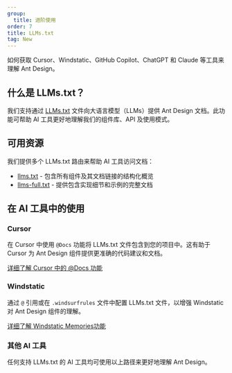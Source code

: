 ```yaml
---
group:
  title: 进阶使用
order: 7
title: LLMs.txt
tag: New
---
```


如何获取 Cursor、Windstatic、GitHub Copilot、ChatGPT 和 Claude 等工具来理解 Ant Design。

## 什么是 LLMs.txt？

我们支持通过 [LLMs.txt](https://llmstxt.org/) 文件向大语言模型（LLMs）提供 Ant Design 文档。此功能可帮助 AI 工具更好地理解我们的组件库、API 及使用模式。

## 可用资源

我们提供多个 LLMs.txt 路由来帮助 AI 工具访问文档：

- [llms.txt](https://ant.design/llms.txt) - 包含所有组件及其文档链接的结构化概览
- [llms-full.txt](https://ant.design/llms-full.txt) - 提供包含实现细节和示例的完整文档

## 在 AI 工具中的使用

### Cursor

在 Cursor 中使用 `@Docs` 功能将 LLMs.txt 文件包含到您的项目中。这有助于 Cursor 为 Ant Design 组件提供更准确的代码建议和文档。

[详细了解 Cursor 中的 @Docs 功能](https://docs.cursor.com/zh/context/@-symbols/@-docs)

### Windstatic

通过 `@` 引用或在 `.windsurfrules` 文件中配置 LLMs.txt 文件，以增强 Windstatic 对 Ant Design 组件的理解。

[详细了解 Windstatic Memories功能](https://docs.windsurf.com/windsurf/getting-started#memories-and-rules)

### 其他 AI 工具

任何支持 LLMs.txt 的 AI 工具均可使用以上路径来更好地理解 Ant Design。
